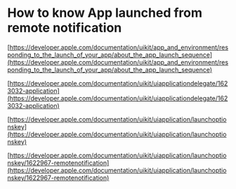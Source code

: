 # How to know App launched from remote notification

[https://developer.apple.com/documentation/uikit/app_and_environment/responding_to_the_launch_of_your_app/about_the_app_launch_sequence](https://developer.apple.com/documentation/uikit/app_and_environment/responding_to_the_launch_of_your_app/about_the_app_launch_sequence)

[https://developer.apple.com/documentation/uikit/uiapplicationdelegate/1623032-application](https://developer.apple.com/documentation/uikit/uiapplicationdelegate/1623032-application)

[https://developer.apple.com/documentation/uikit/uiapplication/launchoptionskey](https://developer.apple.com/documentation/uikit/uiapplication/launchoptionskey)

[https://developer.apple.com/documentation/uikit/uiapplication/launchoptionskey/1622967-remotenotification](https://developer.apple.com/documentation/uikit/uiapplication/launchoptionskey/1622967-remotenotification)